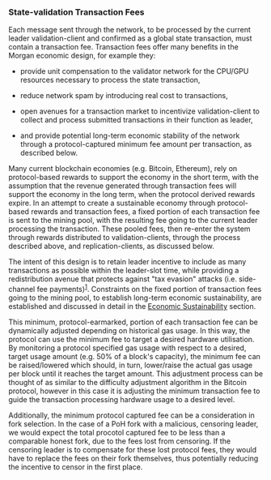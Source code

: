 ### State-validation Transaction Fees

Each message sent through the network, to be processed by the current leader validation-client and confirmed as a global state transaction, must contain a transaction fee. Transaction fees offer many benefits in the Morgan economic design, for example they:

* provide unit compensation to the validator network for the CPU/GPU resources necessary to process the state transaction,

* reduce network spam by introducing real cost to transactions,

* open avenues for a transaction market to incentivize validation-client to collect and process submitted transactions in their function as leader,

* and provide potential long-term economic stability of the network through a protocol-captured minimum fee amount per transaction, as described below.

Many current blockchain economies (e.g. Bitcoin, Ethereum), rely on protocol-based rewards to support the economy in the short term, with the assumption that the revenue generated through transaction fees will support the economy in the long term, when the protocol derived rewards expire. In an attempt to create a sustainable economy through protocol-based rewards and transaction fees, a fixed portion of each transaction fee is sent to the mining pool, with the resulting fee going to the current leader processing the transaction. These pooled fees, then re-enter the system through rewards distributed to validation-clients, through the process described above, and replication-clients, as discussed below.

The intent of this design is to retain leader incentive to include as many transactions as possible within the leader-slot time, while providing a redistribution avenue that protects against "tax evasion" attacks (i.e. side-channel fee payments)<sup>[1](ed_referenced.md)</sup>. Constraints on the fixed portion of transaction fees going to the mining pool, to establish long-term economic sustainability, are established and discussed in detail in the [Economic Sustainability](ed_economic_sustainability.md) section.

This minimum, protocol-earmarked, portion of each transaction fee can be dynamically adjusted depending on historical gas usage. In this way, the protocol can use the minimum fee to target a desired hardware utilisation. By monitoring a protocol specified gas usage with respect to a desired, target usage amount (e.g. 50% of a block's capacity), the minimum fee can be raised/lowered which should, in turn, lower/raise the actual gas usage per block until it reaches the target amount. This adjustment process can be thought of as similar to the difficulty adjustment algorithm in the Bitcoin protocol, however in this case it is adjusting the minimum transaction fee to guide the transaction processing hardware usage to a desired level.

Additionally, the minimum protocol captured fee can be a consideration in fork selection. In the case of a PoH fork with a  malicious, censoring leader, we would expect the total procotol captured fee to be less than a comparable honest fork, due to the fees lost from censoring. If the censoring leader is to compensate for these lost protocol fees, they would have to replace the fees on their fork themselves, thus potentially reducing the incentive to censor in the first place. 

